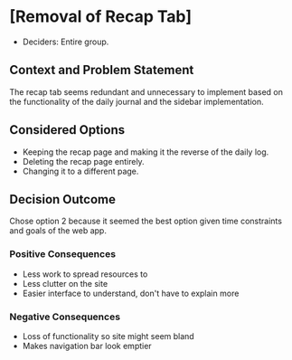 # [Removal of Recap Tab]

* Deciders: Entire group. <!-- optional -->

## Context and Problem Statement

The recap tab seems redundant and unnecessary to implement based on the functionality of the daily journal and the sidebar implementation.

## Considered Options

* Keeping the recap page and making it the reverse of the daily log.
* Deleting the recap page entirely.
* Changing it to a different page.

## Decision Outcome

Chose option 2 because it seemed the best option given time constraints and goals of the web app.

### Positive Consequences <!-- optional -->

* Less work to spread resources to
* Less clutter on the site
* Easier interface to understand, don't have to explain more

### Negative Consequences <!-- optional -->

* Loss of functionality so site might seem bland
* Makes navigation bar look emptier
